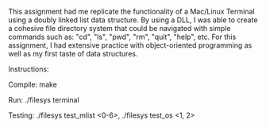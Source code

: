 This assignment had me replicate the functionality of a Mac/Linux Terminal using a doubly linked list data structure. By using a DLL, I was able to create a cohesive file directory system that could be navigated with simple commands such as: "cd", "ls", "pwd", "rm", "quit", "help", etc. For this assignment, I had extensive practice with object-oriented programming as well as my first taste of data structures.

Instructions:

Compile: make

Run: ./filesys terminal

Testing: ./filesys test_mlist <0-6>, ./filesys test_os <1, 2>
